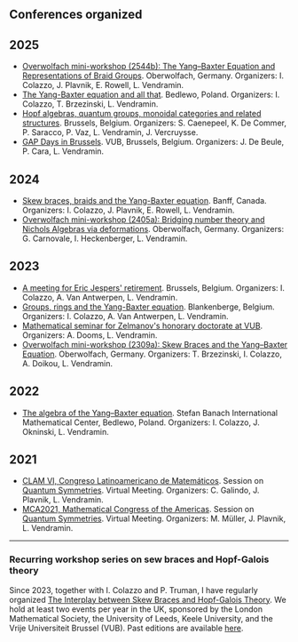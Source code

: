 ## Conferences organized 

## 2025 

* [Overwolfach mini-workshop (2544b): The Yang–Baxter Equation and Representations of Braid Groups](https://www.mfo.de/occasion/2544b/www_view). Oberwolfach, Germany. Organizers: I. Colazzo, J. Plavnik, E. Rowell, L. Vendramin. 
* [The Yang-Baxter equation and all that](https://sites.google.com/impan.pl/ybe/home-page). Bedlewo, Poland. Organizers: I. Colazzo, T. Brzezinski, L. Vendramin.  
* [Hopf algebras, quantum groups, monoidal categories and related structures](https://hopfalgb.ulb.be/Hopf2025/). Brussels, Belgium. Organizers: S. Caenepeel, K. De Commer, P. Saracco, P. Vaz, L. Vendramin, J. Vercruysse.
* [GAP Days in Brussels](https://www.gapdays.de). VUB, Brussels, Belgium. Organizers: J. De Beule, P. Cara, L. Vendramin.

## 2024

* [Skew braces, braids and the Yang-Baxter equation](https://www.birs.ca/events/2024/5-day-workshops/24w5201). Banff, Canada. Organizers: I. Colazzo, J. Plavnik, E. Rowell, L. Vendramin.
* [Overwolfach mini-workshop (2405a): Bridging number theory and Nichols Algebras via deformations](https://www.mfo.de/occasion/2405b/www_view). Oberwolfach, Germany. Organizers: G. Carnovale, I. Heckenberger, L. Vendramin.

## 2023

* [A meeting for Eric Jespers' retirement](http://www.ilariacolazzo.info/eric/). Brussels, Belgium. Organizers: I. Colazzo, A. Van Antwerpen, L. Vendramin. 
* [Groups, rings and the Yang-Baxter equation](http://www.ilariacolazzo.info/gryb2023/). Blankenberge, Belgium. Organizers: I. Colazzo, A. Van Antwerpen, L. Vendramin. 
* [Mathematical seminar for Zelmanov's honorary doctorate at VUB](https://leandrovendramin.org/zelmanov/). Organizers: A. Dooms, L. Vendramin. 
* [Overwolfach mini-workshop (2309a): Skew Braces and the Yang–Baxter Equation](https://www.mfo.de/occasion/2309a/www_view). Oberwolfach, Germany. Organizers: T. Brzezinski, I. Colazzo, A. Doikou, L. Vendramin.  

## 2022

*   [The algebra of the Yang–Baxter equation](https://www.impan.pl/en/activities/banach-center/conferences/21-algebraybaxter). Stefan Banach International Mathematical Center, Bedlewo, Poland. Organizers: I. Colazzo, J. Okninski, L. Vendramin. 

## 2021

*   [CLAM VI, Congreso Latinoamericano de Matemáticos](https://clam2021.cmat.edu.uy). Session on [Quantum Symmetries](https://clam2021.cmat.edu.uy/sesiones/27). Virtual Meeting. Organizers: C. Galindo, J. Plavnik, L. Vendramin. 
*   [MCA2021, Mathematical Congress of the Americas](https://www.mca2021.org/en/). Session on [Quantum Symmetries](https://www.mca2021.org/en/special-sessions/item/46-quantum-symmetries). Virtual Meeting. Organizers: M. Müller, J. Plavnik, L. Vendramin.

___

### Recurring workshop series on sew braces and Hopf-Galois theory

Since 2023, together with I. Colazzo and P. Truman, I have regularly organized [The Interplay between Skew Braces and Hopf-Galois Theory](https://interplaysbhg.github.io). We hold at least two events per year in the UK, sponsored by the London Mathematical Society, the University of Leeds, Keele University, and the Vrije Universiteit Brussel (VUB). Past editions are available [here](https://interplaysbhg.github.io/editions.html).
